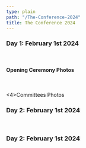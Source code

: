 ```yaml
---
type: plain
path: "/The-Conference-2024"
title: The Conference 2024
---
```


<h3>Day 1: February 1st 2024</h3>
<br>

<h4>Opening Ceremony Photos</h4>
<br>

<4>Committees Photos</h4>
<br>

<h3>Day 2: February 1st 2024</h3>
<br>

<h3>Day 2: February 1st 2024</h3>
<br>



